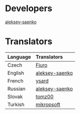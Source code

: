 # Developers

[aleksey-saenko](https://github.com/aleksey-saenko)

# Translators

| Language | Translators |
|:---------| :-- |
| Czech    | [Fjuro](https://github.com/Fjuro) |
| English  | [aleksey-saenko](https://github.com/aleksey-saenko) |
| French   | [ysard](https://github.com/ysard) |
| Russian  | [aleksey-saenko](https://github.com/aleksey-saenko) |
| Slovak   | [tomz00](https://github.com/tomz00) |
| Turkish  | [mikropsoft](https://github.com/mikropsoft) |